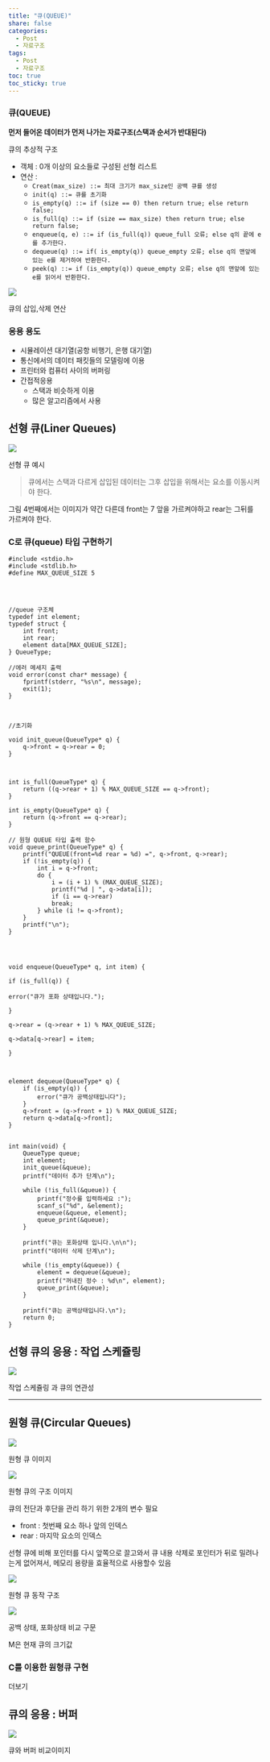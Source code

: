 ```yaml
---
title: "큐(QUEUE)"
share: false
categories:
  - Post
  - 자료구조
tags:
  - Post
  - 자료구조
toc: true
toc_sticky: true
---
```



### 큐(QUEUE)

**먼저 들어온 데이터가 먼저 나가는 자료구조(스택과 순서가 반대된다)**

큐의 추상적 구조

-   객체 : 0개 이상의 요소들로 구성된 선형 리스트
-   연산 :
    -   `Creat(max_size) ::= 최대 크기가 max_size인 공백 큐를 생성`
    -   `init(q) ::= 큐를 초기화`
    -   `is_empty(q) ::= if (size == 0) then return true; else return false;`
    -   `is_full(q) ::= if (size == max_size) then return true; else return false;`
    -   `enqueue(q, e) ::= if (is_full(q)) queue_full 오류; else q의 끝에 e를 추가한다.`
    -   `dequeue(q) ::= if( is_empty(q)) queue_empty 오류; else q의 맨앞에 있는 e를 제거하여 반환한다.`
    -   `peek(q) ::= if (is_empty(q)) queue_empty 오류; else q의 맨앞에 있는 e를 읽어서 반환한다.`

![](/assets/images/img-34.png)

큐의 삽입,삭제 연산

### 응용 용도

-   시뮬레이션 대기열(공항 비행기, 은행 대기열)
-   통신에서의 데이터 패킷들의 모델링에 이용
-   프린터와 컴퓨터 사이의 버퍼링
-   간접적응용  
    -   스택과 비슷하게 이용
    -   많은 알고리즘에서 사용

## 선형 큐(Liner Queues)

![](/assets/images/img-40.png)

선형 큐 예시

> 큐에서는 스택과 다르게 삽입된 데이터는 그후 삽입을 위해서는 요소를 이동시켜야 한다.

그림 4번째에서는 이미지가 약간 다른데 front는 7 앞을 가르켜야하고 rear는 그뒤를 가르켜야 한다.

### C로 큐(queue) 타입 구현하기


```
#include <stdio.h>
#include <stdlib.h>
#define MAX_QUEUE_SIZE 5

  
  

//queue 구조체
typedef int element;
typedef struct {
	int front;
	int rear;
	element data[MAX_QUEUE_SIZE];
} QueueType;

//에러 메세지 출력
void error(const char* message) {
	fprintf(stderr, "%s\n", message);
	exit(1);
}

  

//초기화

void init_queue(QueueType* q) {
	q->front = q->rear = 0;
}

  

int is_full(QueueType* q) {
	return ((q->rear + 1) % MAX_QUEUE_SIZE == q->front);
}

int is_empty(QueueType* q) {
	return (q->front == q->rear);
}

// 원형 QUEUE 타입 출력 함수
void queue_print(QueueType* q) {
	printf("QUEUE(front=%d rear = %d) =", q->front, q->rear);
	if (!is_empty(q)) {
		int i = q->front;
		do {
			i = (i + 1) % (MAX_QUEUE_SIZE);
			printf("%d | ", q->data[i]);
			if (i == q->rear)
			break;
		} while (i != q->front);
	}
	printf("\n");
}

  
  

void enqueue(QueueType* q, int item) {

if (is_full(q)) {

error("큐가 포화 상태입니다.");

}

q->rear = (q->rear + 1) % MAX_QUEUE_SIZE;

q->data[q->rear] = item;

}

  

element dequeue(QueueType* q) {
	if (is_empty(q)) {
		error("큐가 공백상태입니다");
	}
	q->front = (q->front + 1) % MAX_QUEUE_SIZE;
	return q->data[q->front];
}


int main(void) {
	QueueType queue;
	int element;
	init_queue(&queue);
	printf("데이터 추가 단계\n");
	
	while (!is_full(&queue)) {
		printf("정수를 입력하세요 :");
		scanf_s("%d", &element);
		enqueue(&queue, element);
		queue_print(&queue);
	}
	
	printf("큐는 포화상태 입니다.\n\n");
	printf("데이터 삭제 단계\n");
	
	while (!is_empty(&queue)) {
		element = dequeue(&queue);
		printf("꺼내진 정수 : %d\n", element);
		queue_print(&queue);
	}
	
	printf("큐는 공백상태입니다.\n");
	return 0;
}

```



## 선형 큐의 응용 : 작업 스케쥴링

![](/assets/images/img-33.png)

작업 스케쥴링 과 큐의 연관성

---

## 원형 큐(Circular Queues)

![](/assets/images/img-39.png)

원형 큐 이미지

![](/assets/images/img-37.png)

원형 큐의 구조 이미지

큐의 전단과 후단을 관리 하기 위한 2개의 변수 필요

-   front : 첫번째 요소 하나 앞의 인덱스
-   rear : 마지막 요소의 인덱스

선형 큐에 비해 포인터를 다시 앞쪽으로 끌고와서 큐 내용 삭제로 포인터가 뒤로 밀려나는게 없어져서, 메모리 용량을 효율적으로 사용할수 있음

![](/assets/images/img-36.png)

원형 큐 동작 구조

![](/assets/images/img-35.png)

공백 상태, 포화상태 비교 구문

M은 현재 큐의 크기값

### C를 이용한 원형큐 구현

더보기

## 큐의 응용 : 버퍼

![](/assets/images/img-38.png)

큐와 버퍼 비교이미지